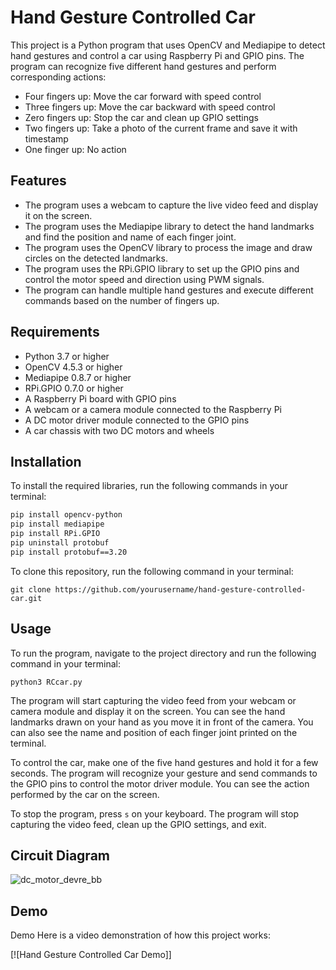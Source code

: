 # Hand Gesture Controlled Car

This project is a Python program that uses OpenCV and Mediapipe to detect hand gestures and control a car using Raspberry Pi and GPIO pins. The program can recognize five different hand gestures and perform corresponding actions:

- Four fingers up: Move the car forward with speed control
- Three fingers up: Move the car backward with speed control
- Zero fingers up: Stop the car and clean up GPIO settings
- Two fingers up: Take a photo of the current frame and save it with timestamp
- One finger up: No action

## Features

- The program uses a webcam to capture the live video feed and display it on the screen.
- The program uses the Mediapipe library to detect the hand landmarks and find the position and name of each finger joint.
- The program uses the OpenCV library to process the image and draw circles on the detected landmarks.
- The program uses the RPi.GPIO library to set up the GPIO pins and control the motor speed and direction using PWM signals.
- The program can handle multiple hand gestures and execute different commands based on the number of fingers up.

## Requirements

- Python 3.7 or higher
- OpenCV 4.5.3 or higher
- Mediapipe 0.8.7 or higher
- RPi.GPIO 0.7.0 or higher
- A Raspberry Pi board with GPIO pins
- A webcam or a camera module connected to the Raspberry Pi
- A DC motor driver module connected to the GPIO pins
- A car chassis with two DC motors and wheels

## Installation

To install the required libraries, run the following commands in your terminal:

```bash
pip install opencv-python
pip install mediapipe
pip install RPi.GPIO
pip uninstall protobuf
pip install protobuf==3.20
``````

To clone this repository, run the following command in your terminal:

```
git clone https://github.com/yourusername/hand-gesture-controlled-car.git
```

## Usage

To run the program, navigate to the project directory and run the following command in your terminal:

```
python3 RCcar.py
```

The program will start capturing the video feed from your webcam or camera module and display it on the screen. You can see the hand landmarks drawn on your hand as you move it in front of the camera. You can also see the name and position of each finger joint printed on the terminal.

To control the car, make one of the five hand gestures and hold it for a few seconds. The program will recognize your gesture and send commands to the GPIO pins to control the motor driver module. You can see the action performed by the car on the screen.

To stop the program, press ```s``` on your keyboard. The program will stop capturing the video feed, clean up the GPIO settings, and exit.

## Circuit Diagram

![dc_motor_devre_bb](https://github.com/Arijit1080/Gesture-Controlled-Car-using-Opencv-and-Raspberry-Pi/blob/main/RC_car_circuit.png)



## Demo

Demo
Here is a video demonstration of how this project works:

[![Hand Gesture Controlled Car Demo]]

